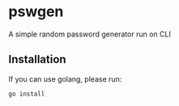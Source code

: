 # pswgen

A simple random password generator run on CLI

## Installation

If you can use golang, please run:

```bash
go install
```
